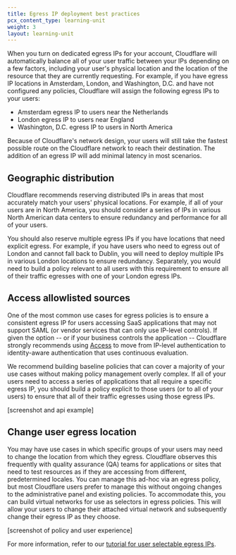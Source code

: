 ```yaml
---
title: Egress IP deployment best practices
pcx_content_type: learning-unit
weight: 3
layout: learning-unit
---
```


When you turn on dedicated egress IPs for your account, Cloudflare will automatically balance all of your user traffic between your IPs depending on a few factors, including your user's physical location and the location of the resource that they are currently requesting. For example, if you have egress IP locations in Amsterdam, London, and Washington, D.C. and have not configured any policies, Cloudflare will assign the following egress IPs to your users:

- Amsterdam egress IP to users near the Netherlands
- London egress IP to users near England
- Washington, D.C. egress IP to users in North America

Because of Cloudflare's network design, your users will still take the fastest possible route on the Cloudflare network to reach their destination. The addition of an egress IP will add minimal latency in most scenarios.

## Geographic distribution

Cloudflare recommends reserving distributed IPs in areas that most accurately match your users' physical locations. For example, if all of your users are in North America, you should consider a series of IPs in various North American data centers to ensure redundancy and performance for all of your users.

You should also reserve multiple egress IPs if you have locations that need explicit egress. For example, if you have users who need to egress out of London and cannot fall back to Dublin, you will need to deploy multiple IPs in various London locations to ensure redundancy. Separately, you would need to build a policy relevant to all users with this requirement to ensure all of their traffic egresses with one of your London egress IPs.

## Access allowlisted sources

One of the most common use cases for egress policies is to ensure a consistent egress IP for users accessing SaaS applications that may not support SAML (or vendor services that can only use IP-level controls). If given the option -- or if your business controls the application -- Cloudflare strongly recommends using [Access](/cloudflare-one/policies/access/) to move from IP-level authentication to identity-aware authentication that uses continuous evaluation.

We recommend building baseline policies that can cover a majority of your use cases without making policy management overly complex. If all of your users need to access a series of applications that all require a specific egress IP, you should build a policy explicit to those users (or to all of your users) to ensure that all of their traffic egresses using those egress IPs.

[screenshot and api example]

## Change user egress location

You may have use cases in which specific groups of your users may need to change the location from which they egress. Cloudflare observes this frequently with quality assurance (QA) teams for applications or sites that need to test resources as if they are accessing from different, predetermined locales. You can manage this ad-hoc via an egress policy, but most Cloudflare users prefer to manage this without ongoing changes to the administrative panel and existing policies. To accommodate this, you can build virtual networks for use as selectors in egress policies. This will allow your users to change their attached virtual network and subsequently change their egress IP as they choose.

[screenshot of policy and user experience]

For more information, refer to our [tutorial for user selectable egress IPs](/cloudflare-one/tutorials/user-selectable-egress-ips).
